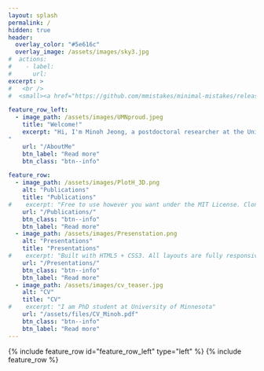 ```yaml
---
layout: splash
permalink: /
hidden: true
header:
  overlay_color: "#5e616c"
  overlay_image: /assets/images/sky3.jpg
#  actions:
#    - label:
#      url:
excerpt: >
#   <br />
#  <small><a href="https://github.com/mmistakes/minimal-mistakes/releases/tag/4.24.0">Latest release v4.24.0</a></small>

feature_row_left:
  - image_path: /assets/images/UMNproud.jpeg
    title: "Welcome!"
    excerpt: "Hi, I'm Minoh Jeong, a postdoctoral researcher at the University of Michigan. <br /> My work sits at the intersection of machine learning, statistical signal processing, and information theory. Currently, I explore principled ways to turn messy, multimodal data into useful representations. I'm motivated by questions of robustness, uncertainty, and evaluation, and I enjoy building bridges between theory and practice. 
"
    url: "/AboutMe"
    btn_label: "Read more"
    btn_class: "btn--info"

feature_row:
  - image_path: /assets/images/PlotH_3D.png
    alt: "Publications"
    title: "Publications"
#    excerpt: "Free to use however you want under the MIT License. Clone it, fork it, customize it... whatever!"
    url: "/Publications/"
    btn_class: "btn--info"
    btn_label: "Read more"
  - image_path: /assets/images/Presenstation.png
    alt: "Presentations"
    title: "Presentations"
#    excerpt: "Built with HTML5 + CSS3. All layouts are fully responsive with helpers to augment your content."
    url: "/Presentations/"
    btn_class: "btn--info"
    btn_label: "Read more"     
  - image_path: /assets/images/cv_teaser.jpg
    alt: "CV"
    title: "CV"
#    excerpt: "I am PhD student at University of Minnesota"
    url: "/assets/files/CV_Minoh.pdf"
    btn_class: "btn--info"
    btn_label: "Read more"
---
```


{% include feature_row id="feature_row_left" type="left" %}
{% include feature_row %}
